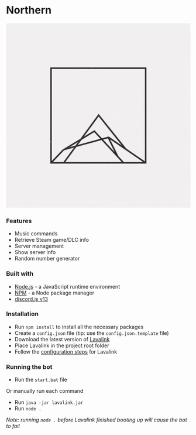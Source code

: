 # Northern

![Northern logo](src/Logos/logo.jpg)

### Features

* Music commands
* Retrieve Steam game/DLC info
* Server management
* Show server info
* Random number generator

### Built with

* [Node.js](https://nodejs.org/en/) - a JavaScript runtime environment
* [NPM](https://www.npmjs.com/) - a Node package manager
* [discord.js v13](https://discord.js.org/#/)

### Installation

* Run `npm install` to install all the necessary packages
* Create a `config.json` file (tip: use the `config.json.template` file)
* Download the latest version of [Lavalink](https://github.com/freyacodes/Lavalink/releases)
* Place Lavalink in the project root folder
* Follow the [configuration steps](https://github.com/freyacodes/Lavalink) for Lavalink

### Running the bot

* Run the `start.bat` file

Or manually run each command

* Run `java -jar lavalink.jar`
* Run `node .`

_Note: running `node .` before Lavalink finished booting up will cause the bot to fail_